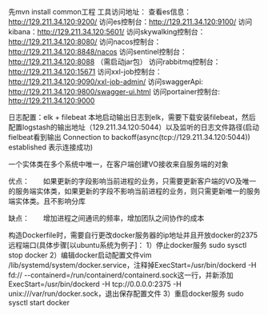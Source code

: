 先mvn install common工程
工具访问地址：
查看es信息：http://129.211.34.120:9200/
访问es控制台：http://129.211.34.120:9100/
访问kibana：http://129.211.34.120:5601/
访问skywalking控制台：http://129.211.34.120:8080/
访问nacos控制台：http://129.211.34.120:8848/nacos
访问sentinel控制台：http://129.211.34.120:8088 （需启动jar包）
访问rabbitmq控制台：http://129.211.34.120:15671
访问xxl-job控制台：http://129.211.34.120:9090/xxl-job-admin/
访问swaggerApi: http://129.211.34.120:9800/swagger-ui.html
访问portainer控制台: http://129.211.34.120:9000

日志配置：elk + filebeat  本地启动输出日志到elk，需要下载安装filebeat，然后配置logstash的输出地址（129.211.34.120:5044）以及监听的日志文件路径(启动fielbeat看到输出 Connection to backoff(async(tcp://129.211.34.120:5044)) established 表示连接成功)


一个实体类在多个系统中唯一，在客户端创建VO接收来自服务端的对象

优点：
      如果更新的字段影响当前进程的业务，只需要更新客户端的VO及唯一的服务端实体类，如果更新的字段不影响当前进程的业务，则只需更新唯一的服务端实体类。且不影响分库

缺点：
      增加进程之间通讯的频率，增加团队之间协作的成本



构造Dockerfile时，需要自行更改docker服务器的ip地址并且开放docker的2375远程端口(具体步骤[以ubuntu系统为例子]：
1）停止docker服务 sudo sysctl stop docker
2）编辑docker启动配置文件vim /lib/systemd/system/docker.service，注释掉ExecStart=/usr/bin/dockerd -H fd:// --containerd=/run/containerd/containerd.sock这一行，并新添加ExecStart=/usr/bin/dockerd -H tcp://0.0.0.0:2375 -H unix:///var/run/docker.sock，退出保存配置文件 
3）重启docker服务 sudo sysctl start docker
